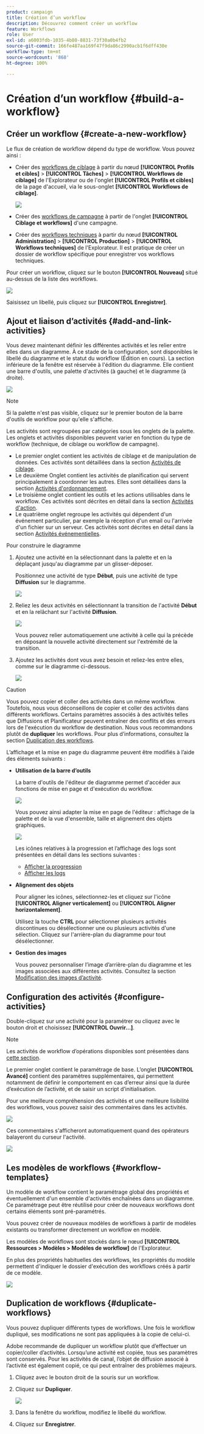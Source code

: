```yaml
---
product: campaign
title: Création d’un workflow
description: Découvrez comment créer un workflow
feature: Workflows
role: User
exl-id: a6003fdb-1035-4b80-8831-73f30a0b4fb2
source-git-commit: 166fe487aa169f47f9da86c2990acb1f6dff430e
workflow-type: tm+mt
source-wordcount: '868'
ht-degree: 100%

---
```


# Création d’un workflow {#build-a-workflow}

## Créer un workflow {#create-a-new-workflow}

Le flux de création de workflow dépend du type de workflow. Vous pouvez ainsi :

* Créer des [workflows de ciblage](#targeting-workflows) à partir du nœud **[!UICONTROL Profils et cibles]** > **[!UICONTROL Tâches]** > **[!UICONTROL Workflows de ciblage]** de l&#39;Explorateur ou de l&#39;onglet **[!UICONTROL Profils et cibles]** de la page d&#39;accueil, via le sous-onglet **[!UICONTROL Workflows de ciblage]**.

  ![](assets/create-targeting-wf.png)

* Créer des [workflows de campagne](#campaign-workflows) à partir de l&#39;onglet **[!UICONTROL Ciblage et workflows]** d&#39;une campagne.

* Créer des [workflows techniques](#technical-workflows) à partir du nœud **[!UICONTROL Administration]** > **[!UICONTROL Production]** > **[!UICONTROL Workflows techniques]** de l&#39;Explorateur. Il est pratique de créer un dossier de workflow spécifique pour enregistrer vos workflows techniques.

Pour créer un workflow, cliquez sur le bouton **[!UICONTROL Nouveau]** situé au-dessus de la liste des workflows.

![](assets/create_a_wf_icon.png)

Saisissez un libellé, puis cliquez sur **[!UICONTROL Enregistrer]**.

## Ajout et liaison dʼactivités {#add-and-link-activities}

Vous devez maintenant définir les différentes activités et les relier entre elles dans un diagramme. À ce stade de la configuration, sont disponibles le libellé du diagramme et le statut du workflow (Édition en cours). La section inférieure de la fenêtre est réservée à l&#39;édition du diagramme. Elle contient une barre d&#39;outils, une palette d&#39;activités (à gauche) et le diagramme (à droite).

![](assets/new-workflow-2.png)

>[!NOTE]
>
>Si la palette n&#39;est pas visible, cliquez sur le premier bouton de la barre d&#39;outils de workflow pour qu&#39;elle s&#39;affiche.

Les activités sont regroupées par catégories sous les onglets de la palette. Les onglets et activités disponibles peuvent varier en fonction du type de workflow (technique, de ciblage ou workflow de campagne).

* Le premier onglet contient les activités de ciblage et de manipulation de données. Ces activités sont détaillées dans la section [Activités de ciblage](targeting-activities.md).
* Le deuxième Onglet contient les activités de planification qui servent principalement à coordonner les autres. Elles sont détaillées dans la section [Activités d&#39;ordonnancement](flow-control-activities.md).
* Le troisième onglet contient les outils et les actions utilisables dans le workflow. Ces activités sont décrites en détail dans la section [Activités d&#39;action](action-activities.md).
* Le quatrième onglet regroupe les activités qui dépendent d&#39;un événement particulier, par exemple la réception d&#39;un email ou l&#39;arrivée d&#39;un fichier sur un serveur. Ces activités sont décrites en détail dans la section [Activités événementielles](event-activities.md).

Pour construire le diagramme

1. Ajoutez une activité en la sélectionnant dans la palette et en la déplaçant jusqu&#39;au diagramme par un glisser-déposer.

   Positionnez une activité de type **Début**, puis une activité de type **Diffusion** sur le diagramme.

   ![](assets/new-workflow-3.png)

1. Reliez les deux activités en sélectionnant la transition de l&#39;activité **Début** et en la relâchant sur l&#39;activité **Diffusion**.

   ![](assets/new-workflow-4.png)

   Vous pouvez relier automatiquement une activité à celle qui la précède en déposant la nouvelle activité directement sur l&#39;extrémité de la transition.

1. Ajoutez les activités dont vous avez besoin et reliez-les entre elles, comme sur le diagramme ci-dessous.

   ![](assets/new-workflow-5.png)

>[!CAUTION]
>
>Vous pouvez copier et coller des activités dans un même workflow. Toutefois, nous vous déconseillons de copier et coller des activités dans différents workflows. Certains paramètres associés à des activités telles que Diffusions et Planificateur peuvent entraîner des conflits et des erreurs lors de l&#39;exécution du workflow de destination. Nous vous recommandons plutôt de **dupliquer** les workflows. Pour plus dʼinformations, consultez la section [Duplication des workflows](#duplicate-workflows).

Lʼaffichage et la mise en page du diagramme peuvent être modifiés à lʼaide des éléments suivants :

* **Utilisation de la barre d’outils**

  La barre d&#39;outils de l&#39;éditeur de diagramme permet d&#39;accéder aux fonctions de mise en page et d&#39;exécution du workflow.

  ![](assets/wf-toolbar.png)

  Vous pouvez ainsi adapter la mise en page de l&#39;éditeur : affichage de la palette et de la vue d&#39;ensemble, taille et alignement des objets graphiques.

  ![](assets/s_user_segmentation_toolbar.png)

  Les icônes relatives à la progression et l’affichage des logs sont présentées en détail dans les sections suivantes :

   * [Afficher la progression](monitor-workflow-execution.md#displaying-progress)
   * [Afficher les logs](monitor-workflow-execution.md#displaying-logs)

* **Alignement des objets**

  Pour aligner les icônes, sélectionnez-les et cliquez sur l&#39;icône **[!UICONTROL Aligner verticalement]** ou **[!UICONTROL Aligner horizontalement]**.

  Utilisez la touche **CTRL** pour sélectionner plusieurs activités discontinues ou désélectionner une ou plusieurs activités d&#39;une sélection. Cliquez sur l&#39;arrière-plan du diagramme pour tout désélectionner.

* **Gestion des images**

  Vous pouvez personnaliser l’image d’arrière-plan du diagramme et les images associées aux différentes activités. Consultez la section [Modification des images dʼactivité](change-activity-images.md).

## Configuration des activités {#configure-activities}

Double-cliquez sur une activité pour la paramétrer ou cliquez avec le bouton droit et choisissez **[!UICONTROL Ouvrir…]**.

>[!NOTE]
>
>Les activités de workflow d’opérations disponibles sont présentées dans [cette section](activities.md).

Le premier onglet contient le paramétrage de base. L’onglet **[!UICONTROL Avancé]** contient des paramètres supplémentaires, qui permettent notamment de définir le comportement en cas d’erreur ainsi que la durée d’exécution de l’activité, et de saisir un script d’initialisation.

Pour une meilleure compréhension des activités et une meilleure lisibilité des workflows, vous pouvez saisir des commentaires dans les activités.

![](assets/example1-comment.png)

Ces commentaires s&#39;afficheront automatiquement quand des opérateurs balayeront du curseur l&#39;activité.

![](assets/example2-comment.png)


## Les modèles de workflows {#workflow-templates}

Un modèle de workflow contient le paramétrage global des propriétés et éventuellement d&#39;un ensemble d&#39;activités enchaînées dans un diagramme. Ce paramétrage peut être réutilisé pour créer de nouveaux workflows dont certains éléments sont pré-paramétrés.

Vous pouvez créer de nouveaux modèles de workflows à partir de modèles existants ou transformer directement un workflow en modèle.

Les modèles de workflows sont stockés dans le nœud **[!UICONTROL Ressources > Modèles > Modèles de workflow]** de l&#39;Explorateur.

En plus des propriétés habituelles des workflows, les propriétés du modèle permettent d&#39;indiquer le dossier d&#39;exécution des workflows créés à partir de ce modèle.

![](assets/wf-template-properties.png)

## Duplication de workflows {#duplicate-workflows}

Vous pouvez dupliquer différents types de workflows. Une fois le workflow dupliqué, ses modifications ne sont pas appliquées à la copie de celui-ci.

Adobe recommande de dupliquer un workflow plutôt que d’effectuer un copier/coller d’activités. Lorsqu’une activité est copiée, tous ses paramètres sont conservés. Pour les activités de canal, l’objet de diffusion associé à l’activité est également copié, ce qui peut entraîner des problèmes majeurs.

1. Cliquez avec le bouton droit de la souris sur un workflow.
1. Cliquez sur **Dupliquer**.

   ![](assets/duplicate-workflows.png)

1. Dans la fenêtre du workflow, modifiez le libellé du workflow.
1. Cliquez sur **Enregistrer**.


